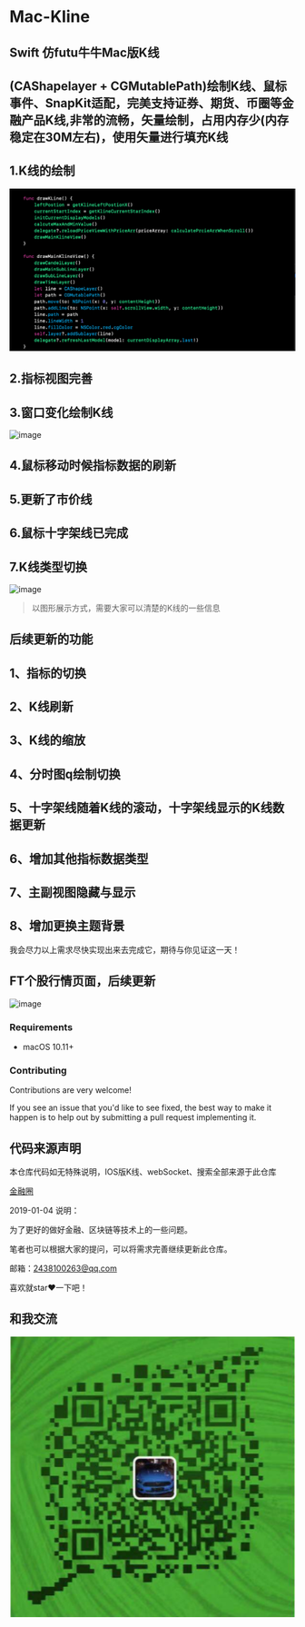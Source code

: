 # Mac-Kline
## Swift 仿futu牛牛Mac版K线
## (CAShapelayer + CGMutablePath)绘制K线、鼠标事件、SnapKit适配，完美支持证券、期货、币圈等金融产品K线,非常的流畅，矢量绘制，占用内存少(内存稳定在30M左右)，使用矢量进行填充K线

## 1.K线的绘制
![image](https://github.com/AbuIOSDeveloper/Mac-Kline/blob/master/K线绘制.png)
## 2.指标视图完善
## 3.窗口变化绘制K线
![image](https://github.com/AbuIOSDeveloper/Mac-Kline/blob/master/窗口变化.gif)
## 4.鼠标移动时候指标数据的刷新
## 5.更新了市价线
## 6.鼠标十字架线已完成
## 7.K线类型切换  
![image](https://github.com/AbuIOSDeveloper/Mac-Kline/blob/master/Mac-Kline.gif)


> 以图形展示方式，需要大家可以清楚的K线的一些信息
## 后续更新的功能
## 1、指标的切换
## 2、K线刷新
## 3、K线的缩放
## 4、分时图q绘制切换
## 5、十字架线随着K线的滚动，十字架线显示的K线数据更新
## 6、增加其他指标数据类型
## 7、主副视图隐藏与显示
## 8、增加更换主题背景

我会尽力以上需求尽快实现出来去完成它，期待与你见证这一天！

## FT个股行情页面，后续更新
![image](https://github.com/AbuIOSDeveloper/Mac-Kline/blob/master/MacFT.gif)

### Requirements

- macOS 10.11+

### Contributing
Contributions are very welcome!

If you see an issue that you'd like to see fixed, the best way to make it happen is to help out by submitting a pull request implementing it.

## 代码来源声明
本仓库代码如无特殊说明，IOS版K线、webSocket、搜索全部来源于此仓库

[金融圈](https://github.com/AbuIOSDeveloper)

2019-01-04 说明：

为了更好的做好金融、区块链等技术上的一些问题。


笔者也可以根据大家的提问，可以将需求完善继续更新此仓库。

邮箱：2438100263@qq.com

喜欢就star❤️一下吧！

## 和我交流
![](https://github.com/AbuIOSDeveloper/Mac-Kline/blob/master/WX.png) 
